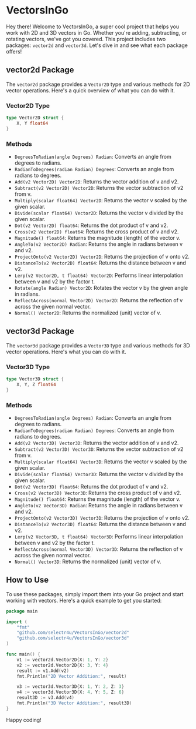 # VectorsInGo

Hey there! Welcome to VectorsInGo, a super cool project that helps you work with 2D and 3D vectors in Go. Whether you're adding, subtracting, or rotating vectors, we've got you covered. This project includes two packages: `vector2d` and `vector3d`. Let's dive in and see what each package offers!

## vector2d Package

The `vector2d` package provides a `Vector2D` type and various methods for 2D vector operations. Here's a quick overview of what you can do with it.

### Vector2D Type

```go
type Vector2D struct {
    X, Y float64
}
```

### Methods

- `DegreesToRadian(angle Degrees) Radian`: Converts an angle from degrees to radians.
- `RadianToDegrees(radian Radian) Degrees`: Converts an angle from radians to degrees.
- `Add(v2 Vector2D) Vector2D`: Returns the vector addition of v and v2.
- `Subtract(v2 Vector2D) Vector2D`: Returns the vector subtraction of v2 from v.
- `Multiply(scalar float64) Vector2D`: Returns the vector v scaled by the given scalar.
- `Divide(scalar float64) Vector2D`: Returns the vector v divided by the given scalar.
- `Dot(v2 Vector2D) float64`: Returns the dot product of v and v2.
- `Cross(v2 Vector2D) float64`: Returns the cross product of v and v2.
- `Magnitude() float64`: Returns the magnitude (length) of the vector v.
- `AngleTo(v2 Vector2D) Radian`: Returns the angle in radians between v and v2.
- `ProjectOnto(v2 Vector2D) Vector2D`: Returns the projection of v onto v2.
- `DistanceTo(v2 Vector2D) float64`: Returns the distance between v and v2.
- `Lerp(v2 Vector2D, t float64) Vector2D`: Performs linear interpolation between v and v2 by the factor t.
- `Rotate(angle Radian) Vector2D`: Rotates the vector v by the given angle in radians.
- `ReflectAcross(normal Vector2D) Vector2D`: Returns the reflection of v across the given normal vector.
- `Normal() Vector2D`: Returns the normalized (unit) vector of v.

## vector3d Package

The `vector3d` package provides a `Vector3D` type and various methods for 3D vector operations. Here's what you can do with it.

### Vector3D Type

```go
type Vector3D struct {
    X, Y, Z float64
}
```

### Methods

- `DegreesToRadian(angle Degrees) Radian`: Converts an angle from degrees to radians.
- `RadianToDegrees(radian Radian) Degrees`: Converts an angle from radians to degrees.
- `Add(v2 Vector3D) Vector3D`: Returns the vector addition of v and v2.
- `Subtract(v2 Vector3D) Vector3D`: Returns the vector subtraction of v2 from v.
- `Multiply(scalar float64) Vector3D`: Returns the vector v scaled by the given scalar.
- `Divide(scalar float64) Vector3D`: Returns the vector v divided by the given scalar.
- `Dot(v2 Vector3D) float64`: Returns the dot product of v and v2.
- `Cross(v2 Vector3D) Vector3D`: Returns the cross product of v and v2.
- `Magnitude() float64`: Returns the magnitude (length) of the vector v.
- `AngleTo(v2 Vector3D) Radian`: Returns the angle in radians between v and v2.
- `ProjectOnto(v2 Vector3D) Vector3D`: Returns the projection of v onto v2.
- `DistanceTo(v2 Vector3D) float64`: Returns the distance between v and v2.
- `Lerp(v2 Vector3D, t float64) Vector3D`: Performs linear interpolation between v and v2 by the factor t.
- `ReflectAcross(normal Vector3D) Vector3D`: Returns the reflection of v across the given normal vector.
- `Normal() Vector3D`: Returns the normalized (unit) vector of v.

## How to Use

To use these packages, simply import them into your Go project and start working with vectors. Here's a quick example to get you started:

```go
package main

import (
    "fmt"
    "github.com/selectr4u/VectorsInGo/vector2d"
    "github.com/selectr4u/VectorsInGo/vector3d"
)

func main() {
    v1 := vector2d.Vector2D{X: 1, Y: 2}
    v2 := vector2d.Vector2D{X: 3, Y: 4}
    result := v1.Add(v2)
    fmt.Println("2D Vector Addition:", result)

    v3 := vector3d.Vector3D{X: 1, Y: 2, Z: 3}
    v4 := vector3d.Vector3D{X: 4, Y: 5, Z: 6}
    result3D := v3.Add(v4)
    fmt.Println("3D Vector Addition:", result3D)
}
```

Happy coding! 